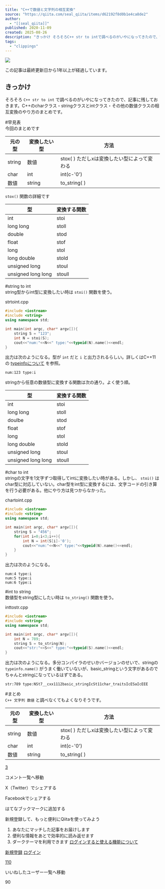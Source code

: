 ```yaml
---
title: "C++で数値と文字列の相互変換"
source: "https://qiita.com/seal_qiita/items/d62192f8d0b1e4ca8de2"
author:
  - "[[seal_qiita]]"
published: 2020-11-09
created: 2025-08-26
description: "きっかけ そろそろC++ str to intで調べるのがいやになってきたので、記事に残しておきます。C++のcharクラス・stringクラスとintクラス・その他の数値クラスの相互変換のやり方のまとめです。 #早見表 今回のまとめです 元の型 変換したい型 方法..."
tags:
  - "clippings"
---
```

![](https://relay-dsp.ad-m.asia/dmp/sync/bizmatrix?pid=c3ed207b574cf11376&d=x18o8hduaj&uid=)

この記事は最終更新日から1年以上が経過しています。

## きっかけ

そろそろ `C++ str to int` で調べるのがいやになってきたので、記事に残しておきます。C++のcharクラス・stringクラスとintクラス・その他の数値クラスの相互変換のやり方のまとめです。

#早見表  
今回のまとめです

| 元の型 | 変換したい型 | 方法 |
| --- | --- | --- |
| string | 数値 | stox( ) ただしxは変換したい型によって変わる |
| char | int | int(c-'0') |
| 数値 | string | to\_string( ) |

`stox()` 関数の詳細です

| 型 | 変換する関数 |
| --- | --- |
| int | stoi |
| long long | stoll |
| double | stod |
| float | stof |
| long | stol |
| long double | stold |
| unsigned long | stoul |
| unsigned long long | stoull |

#string to int  
string型からint型に変換したい時は `stoi()` 関数を使う。

strtoint.cpp

```cpp
#include <iostream>
#include <string>
using namespace std;

int main(int argc, char* argv[]){
    string S = "123";
    int N = stoi(S);
    cout<<"num:"<<N<<" type:"<<typeid(N).name()<<endl;
}
```

出力は次のようになる。型が `int` だと `i` と出力されるらしい。詳しくはC++11の [typeinfoについて](https://qiita.com/menonon/items/69cd21f82299608505a4) を参照。

```text
num:123 type:i
```

stringから任意の数値型に変換する関数は次の通り。よく使う順。

| 型 | 変換する関数 |
| --- | --- |
| int | stoi |
| long long | stoll |
| doulbe | stod |
| float | stof |
| long | stol |
| long double | stold |
| unsigned long | stoul |
| unsigned long long | stoull |

#char to int  
stringの文字を1文字ずつ取得してintに変換したい時がある。しかし、 `stoi()` はchar型に対応していない。char型をint型に変換するには、文字コードの引き算を行う必要がある。他にやり方は見つからなかった。

chartoint.cpp

```cpp
#include <iostream>
#include <string>
using namespace std;

int main(int argc, char* argv[]){
    string S = "456";
    for(int i=0;i<3;i++){
        int N = int(S[i]-'0');
        cout<<"num:"<<N<<" type:"<<typeid(N).name()<<endl;
    }
}
```

出力は次のようになる。

```text
num:4 type:i
num:5 type:i
num:6 type:i
```

#int to string  
数値型をstring型にしたい時は `to_string()` 関数を使う。

inttostr.cpp

```cpp
#include <iostream>
#include <string>
using namespace std;

int main(int argc, char* argv[]){
    int N = 789;
    string S = to_string(N);
    cout<<"str:"<<S<<" type:"<<typeid(S).name()<<endl;
}
```

出力は次のようになる。多分コンパイラのせいかバージョンのせいで、stringの `typeinfo.name()` がうまく働いていないが、basic\_stringという文字があるのでちゃんとstringになっているはずである。

```text
str:789 type:NSt7__cxx1112basic_stringIcSt11char_traitsIcESaIcEEE
```

#まとめ  
`C++ 文字列 数値` と調べなくてもよくなりそうです。

| 元の型 | 変換したい型 | 方法 |
| --- | --- | --- |
| string | 数値 | stox( ) ただしxは変換したい型によって変わる |
| char | int | int(c-'0') |
| 数値 | string | to\_string( ) |

[3](https://qiita.com/seal_qiita/items/#comments)

コメント一覧へ移動

X（Twitter）でシェアする

Facebookでシェアする

はてなブックマークに追加する

新規登録して、もっと便利にQiitaを使ってみよう

1. あなたにマッチした記事をお届けします
2. 便利な情報をあとで効率的に読み返せます
3. ダークテーマを利用できます
[ログインすると使える機能について](https://help.qiita.com/ja/articles/qiita-login-user)

[新規登録](https://qiita.com/signup?callback_action=login_or_signup&redirect_to=%2Fseal_qiita%2Fitems%2Fd62192f8d0b1e4ca8de2&realm=qiita) [ログイン](https://qiita.com/login?callback_action=login_or_signup&redirect_to=%2Fseal_qiita%2Fitems%2Fd62192f8d0b1e4ca8de2&realm=qiita)

[110](https://qiita.com/seal_qiita/items/d62192f8d0b1e4ca8de2/likers)

いいねしたユーザー一覧へ移動

90